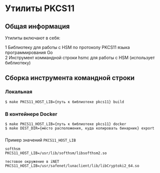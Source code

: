 # Утилиты PKCS11

## Общая информация

Утилиты включают в себя:

1 Библиотеку для работы с HSM по протоколу PKCS11 языка программирования Go  
2 Инструмент коммандной строки hsmc для работы с HSM (использует библиотеку)  

## Сборка инструмента командной строки

### Локальная

```
$ make PKCS11_HOST_LIB={путь к библиотеке pkcs11} build
```

### В контейнере Docker

```
$ make PKCS11_HOST_LIB={путь к библиотеке pkcs11} docker
$ make DEST_DIR={место расположения, куда копировать бинарник} export
```


#####
Пример значений `PKCS11_HOST_LIB`
```
softhsm
PKCS11_HOST_LIB=/usr/lib/softhsm/libsofthsm2.so

тестовое окружение в iNET
PKCS11_HOST_LIB=/usr/safenet/lunaclient/lib/libCryptoki2_64.so
```
